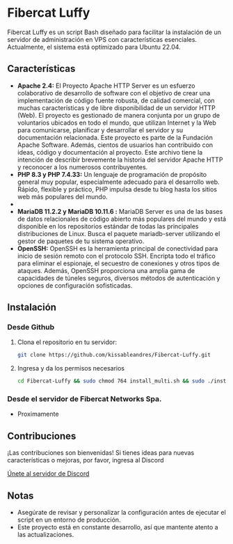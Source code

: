 # Fibercat Luffy
Fibercat Luffy es un script Bash diseñado para facilitar la instalación de un servidor de administración en VPS con características esenciales. Actualmente, el sistema está optimizado para Ubuntu 22.04.
## Características
- **Apache 2.4:** El Proyecto Apache HTTP Server es un esfuerzo colaborativo de desarrollo de software con el objetivo de crear una implementación de código fuente robusta, de calidad comercial, con muchas características y de libre disponibilidad de un servidor HTTP (Web). El proyecto es gestionado de manera conjunta por un grupo de voluntarios ubicados en todo el mundo, que utilizan Internet y la Web para comunicarse, planificar y desarrollar el servidor y su documentación relacionada. Este proyecto es parte de la Fundación Apache Software. Además, cientos de usuarios han contribuido con ideas, código y documentación al proyecto. Este archivo tiene la intención de describir brevemente la historia del servidor Apache HTTP y reconocer a los numerosos contribuyentes.
- **PHP 8.3 y PHP 7.4.33:** Un lenguaje de programación de propósito general muy popular, especialmente adecuado para el desarrollo web. Rápido, flexible y práctico, PHP impulsa desde tu blog hasta los sitios web más populares del mundo.
- 
- **MariaDB 11.2.2 y MariaDB 10.11.6 :** MariaDB Server es una de las bases de datos relacionales de código abierto más populares del mundo y está disponible en los repositorios estándar de todas las principales distribuciones de Linux. Busca el paquete mariadb-server utilizando el gestor de paquetes de tu sistema operativo.
- **OpenSSH:** OpenSSH es la herramienta principal de conectividad para inicio de sesión remoto con el protocolo SSH. Encripta todo el tráfico para eliminar el espionaje, el secuestro de conexiones y otros tipos de ataques. Además, OpenSSH proporciona una amplia gama de capacidades de túneles seguros, diversos métodos de autenticación y opciones de configuración sofisticadas.

## Instalación

### Desde Github
1. Clona el repositorio en tu servidor:
   ```bash
   git clone https://github.com/kissableandres/Fibercat-Luffy.git
2. Ingresa y da los permisos necesarios
   ```bash
   cd Fibercat-Luffy && sudo chmod 764 install_multi.sh && sudo ./install_multi.sh
### Desde el servidor de Fibercat Networks Spa.
- Proximamente

## Contribuciones
¡Las contribuciones son bienvenidas! Si tienes ideas para nuevas características o mejoras, por favor, ingresa al Discord

[Únete al servidor de Discord](https://discord.gg/PxzVZZcS9v)

## Notas
- Asegúrate de revisar y personalizar la configuración antes de ejecutar el script en un entorno de producción.
- Este proyecto está en constante desarrollo, así que mantente atento a las actualizaciones.
